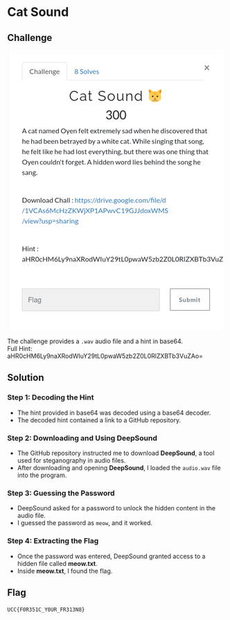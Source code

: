 # Cat Sound

## Challenge

<p align= "center">
  <img src = "https://github.com/batricha/CTF-Writeups/blob/main/RTWH4.0/Steganography/Cat%20Sound/catsounds1.png" alt="Challenge Image">
</p>


The challenge provides a `.wav` audio file and a hint in base64. <br> 
Full Hint: aHR0cHM6Ly9naXRodWIuY29tL0pwaW5zb2Z0L0RlZXBTb3VuZAo=

## Solution
### Step 1: Decoding the Hint
- The hint provided in base64 was decoded using a base64 decoder.
- The decoded hint contained a link to a GitHub repository.

### Step 2: Downloading and Using DeepSound
- The GitHub repository instructed me to download **DeepSound**, a tool used for steganography in audio files.
- After downloading and opening **DeepSound**, I loaded the `audio.wav` file into the program.

### Step 3: Guessing the Password
- DeepSound asked for a password to unlock the hidden content in the audio file.
- I guessed the password as `meow`, and it worked.

### Step 4: Extracting the Flag
- Once the password was entered, DeepSound granted access to a hidden file called **meow.txt**.
- Inside **meow.txt**, I found the flag.

## Flag
`UCC{F0R351C_Y0UR_FR313N8}`  
